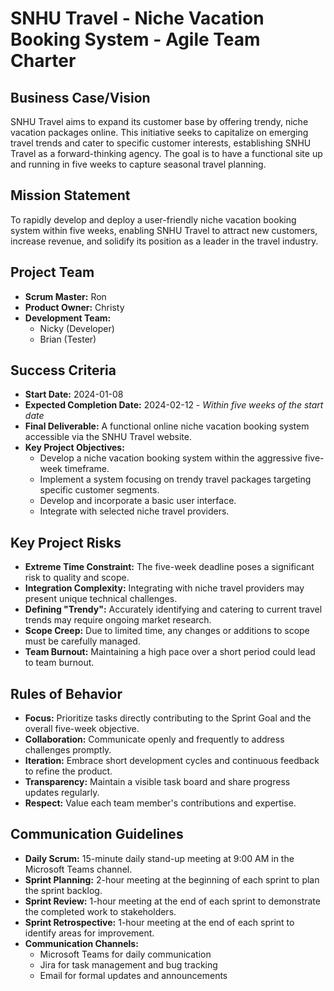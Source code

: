 # SNHU Travel - Niche Vacation Booking System - Agile Team Charter

## Business Case/Vision

SNHU Travel aims to expand its customer base by offering trendy, niche vacation packages online. This initiative seeks to capitalize on emerging travel trends and cater to specific customer interests, establishing SNHU Travel as a forward-thinking agency. The goal is to have a functional site up and running in five weeks to capture seasonal travel planning.

## Mission Statement

To rapidly develop and deploy a user-friendly niche vacation booking system within five weeks, enabling SNHU Travel to attract new customers, increase revenue, and solidify its position as a leader in the travel industry.

## Project Team

*   **Scrum Master:** Ron
*   **Product Owner:** Christy
*   **Development Team:**
    *   Nicky (Developer)
    *   Brian (Tester)

## Success Criteria

*   **Start Date:** 2024-01-08
*   **Expected Completion Date:** 2024-02-12 - *Within five weeks of the start date*
*   **Final Deliverable:** A functional online niche vacation booking system accessible via the SNHU Travel website.
*   **Key Project Objectives:**
    *   Develop a niche vacation booking system within the aggressive five-week timeframe.
    *   Implement a system focusing on trendy travel packages targeting specific customer segments.
    *   Develop and incorporate a basic user interface.
    *   Integrate with selected niche travel providers.

## Key Project Risks

*   **Extreme Time Constraint:** The five-week deadline poses a significant risk to quality and scope.
*   **Integration Complexity:** Integrating with niche travel providers may present unique technical challenges.
*   **Defining "Trendy":** Accurately identifying and catering to current travel trends may require ongoing market research.
*   **Scope Creep:** Due to limited time, any changes or additions to scope must be carefully managed.
*   **Team Burnout:** Maintaining a high pace over a short period could lead to team burnout.

## Rules of Behavior

*   **Focus:** Prioritize tasks directly contributing to the Sprint Goal and the overall five-week objective.
*   **Collaboration:** Communicate openly and frequently to address challenges promptly.
*   **Iteration:** Embrace short development cycles and continuous feedback to refine the product.
*   **Transparency:** Maintain a visible task board and share progress updates regularly.
*   **Respect:** Value each team member's contributions and expertise.

## Communication Guidelines

*   **Daily Scrum:** 15-minute daily stand-up meeting at 9:00 AM in the Microsoft Teams channel.
*   **Sprint Planning:** 2-hour meeting at the beginning of each sprint to plan the sprint backlog.
*   **Sprint Review:** 1-hour meeting at the end of each sprint to demonstrate the completed work to stakeholders.
*   **Sprint Retrospective:** 1-hour meeting at the end of each sprint to identify areas for improvement.
*   **Communication Channels:**
    *   Microsoft Teams for daily communication
    *   Jira for task management and bug tracking
    *   Email for formal updates and announcements
